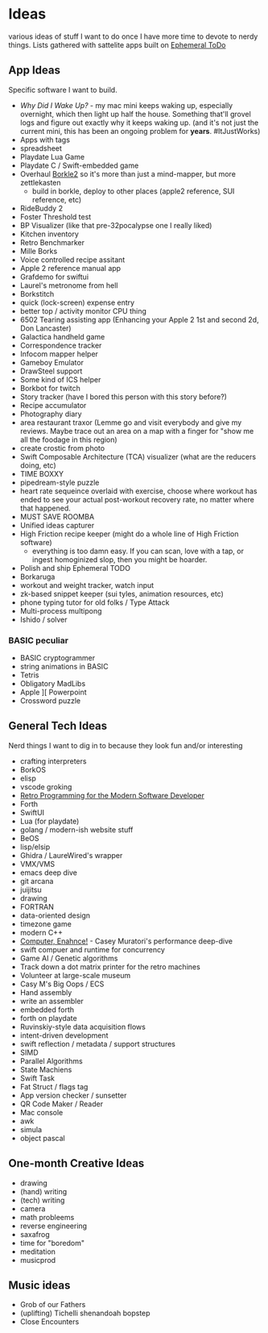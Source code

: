 # Ideas

various ideas of stuff I want to do once I have more time to devote to nerdy things.
Lists gathered with sattelite apps built on [Ephemeral ToDo](https://github.com/markd2/EphemeralToDo)

## App Ideas

Specific software I want to build.

* _Why Did I Wake Up?_ - my mac mini keeps waking up, especially overnight, which then
  light up half the house. Something that'll grovel logs and  figure out exactly why it
  keeps waking up.  (and it's not just the current mini, this has been an ongoing problem
  for **years**.  #ItJustWorks)
* Apps with tags
* spreadsheet
* Playdate Lua Game
* Playdate C / Swift-embedded game
* Overhaul [Borkle2](https://github.com/markd2/Borkle2) so it's more than just a
  mind-mapper, but more zettlekasten
  - build in borkle, deploy to other places (apple2 reference, SUI reference, etc)
* RideBuddy 2
* Foster Threshold test
* BP Visualizer (like that pre-32pocalypse one I really liked)
* Kitchen inventory
* Retro Benchmarker
* Mille Borks
* Voice controlled recipe assitant
* Apple 2 reference manual app
* Grafdemo for swiftui
* Laurel's metronome from hell
* Borkstitch
* quick (lock-screen) expense entry
* better top / activity monitor CPU thing
* 6502 Tearing assisting app (Enhancing your Apple 2 1st and second 2d, Don Lancaster)
* Galactica handheld game
* Correspondence tracker
* Infocom mapper helper
* Gameboy Emulator
* DrawSteel support
* Some kind of ICS helper
* Borkbot for twitch
* Story tracker (have I bored this person with this story before?)
* Recipe accumulator
* Photography diary
* area restaurant traxor (Lemme go and visit everybody and give my reviews. Maybe trace out an area on a map with a finger for "show me all the foodage in this region)
* create crostic from photo
* Swift Composable Architecture (TCA) visualizer (what are the reducers doing, etc)
* TIME BOXXY
* pipedream-style puzzle
* heart rate sequeince overlaid with exercise, choose where workout has ended to
  see your actual post-workout recovery rate, no matter where that happened.
* MUST SAVE ROOMBA
* Unified ideas capturer
* High Friction recipe keeper (might do a whole line of High Friction software)
  - everything is too damn easy.  If you can scan, love with a tap, or ingest
    homoginized slop, then you might be hoarder.
* Polish and ship Ephemeral TODO
* Borkaruga
* workout and weight tracker, watch input
* zk-based snippet keeper (sui tyles, animation resources, etc)
* phone typing tutor for old folks / Type Attack
* Multi-process multipong
* Ishido / solver



### BASIC peculiar

* BASIC cryptogrammer
* string animations in BASIC
* Tetris 
* Obligatory MadLibs
* Apple ][ Powerpoint 
* Crossword puzzle



## General Tech Ideas

Nerd things I want to dig in to because they look fun and/or interesting

* crafting interpreters
* BorkOS
* elisp
* vscode groking
* [Retro Programming for the Modern Software Developer](https://github.com/markd2/Modern-Retro)
* Forth
* SwiftUI
* Lua (for playdate)
* golang / modern-ish website stuff
* BeOS
* lisp/elsip
* Ghidra / LaureWired's wrapper
* VMX/VMS
* emacs deep dive
* git arcana
* juijitsu
* drawing
* FORTRAN
* data-oriented design
* timezone game
* modern C++
* [Computer, Enahnce!](https://www.computerenhance.com) - Casey Muratori's performance deep-dive
* swift compuer and runtime for concurrency
* Game AI / Genetic algorithms
* Track down a dot matrix printer for the retro machines
* Volunteer at large-scale museum
* Casy M's Big Oops / ECS
* Hand assembly
* write an assembler
* embedded forth
* forth on playdate
* Ruvinskiy-style data acquisition flows
* intent-driven development
* swift reflection / metadata / support structures
* SIMD
* Parallel Algorithms
* State Machiens
* Swift Task
* Fat Struct / flags tag
* App version checker / sunsetter
* QR Code Maker / Reader
* Mac console
* awk
* simula
* object pascal


## One-month Creative Ideas

* drawing
* (hand) writing
* (tech) writing
* camera
* math probleems
* reverse engineering
* saxafrog
* time for "boredom"
* meditation
* musicprod


## Music ideas

* Grob of our Fathers
* (uplifting) Tichelli shenandoah bopstep
* Close Encounters